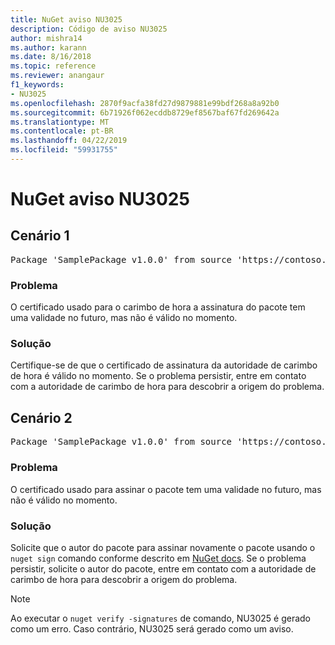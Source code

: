 ```yaml
---
title: NuGet aviso NU3025
description: Código de aviso NU3025
author: mishra14
ms.author: karann
ms.date: 8/16/2018
ms.topic: reference
ms.reviewer: anangaur
f1_keywords:
- NU3025
ms.openlocfilehash: 2870f9acfa38fd27d9879881e99bdf268a8a92b0
ms.sourcegitcommit: 6b71926f062ecddb8729ef8567baf67fd269642a
ms.translationtype: MT
ms.contentlocale: pt-BR
ms.lasthandoff: 04/22/2019
ms.locfileid: "59931755"
---
```

# <a name="nuget-warning-nu3025"></a>NuGet aviso NU3025

## <a name="scenario-1"></a>Cenário 1

<pre>Package 'SamplePackage v1.0.0' from source 'https://contoso.com/index.json': The timestamp signing certificate is not yet valid.</pre>

### <a name="issue"></a>Problema

O certificado usado para o carimbo de hora a assinatura do pacote tem uma validade no futuro, mas não é válido no momento.


### <a name="solution"></a>Solução

Certifique-se de que o certificado de assinatura da autoridade de carimbo de hora é válido no momento. Se o problema persistir, entre em contato com a autoridade de carimbo de hora para descobrir a origem do problema.



## <a name="scenario-2"></a>Cenário 2

<pre>Package 'SamplePackage v1.0.0' from source 'https://contoso.com/index.json': The primary signature's timestamp signing certificate is not yet valid.</pre>

### <a name="issue"></a>Problema

O certificado usado para assinar o pacote tem uma validade no futuro, mas não é válido no momento.


### <a name="solution"></a>Solução

Solicite que o autor do pacote para assinar novamente o pacote usando o `nuget sign` comando conforme descrito em [NuGet docs](https://docs.microsoft.com/en-us/nuget/create-packages/sign-a-package). Se o problema persistir, solicite o autor do pacote, entre em contato com a autoridade de carimbo de hora para descobrir a origem do problema.


> [!Note]
> Ao executar o `nuget verify -signatures` de comando, NU3025 é gerado como um erro. Caso contrário, NU3025 será gerado como um aviso.
